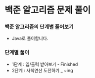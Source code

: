 # 백준 알고리즘 문제 풀이

### 백준 **알고리즘의** 단계별 풀어보기  

- Java로 풀이합니다.

### 단계별 풀이

- 1단계 : 입/출력 받아보기 - Finished
- 2단계 : 사칙연산 도전하기 _ ~ing